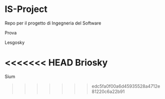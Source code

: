 # IS-Project
Repo per il progetto di Ingegneria del Software


Prova

Lesgosky

<<<<<<< HEAD
Briosky
=======
Sium
>>>>>>> edc5fa0f00a6d45935528a4712e81220c6a22b91
